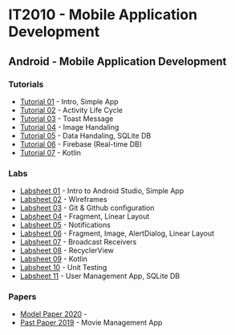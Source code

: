 # IT2010 - Mobile Application Development  

## Android - Mobile Application Development  

### Tutorials  

* [Tutorial 01](https://github.com/paradocx96/IT2010-MAD/tree/main/MAD%20Tutorial1) - Intro, Simple App  
* [Tutorial 02](https://github.com/paradocx96/IT2010-MAD/tree/main/MAD%20Tutorial2) - Activity Life Cycle  
* [Tutorial 03](https://github.com/paradocx96/IT2010-MAD/tree/main/MAD%20Tutorial3) - Toast Message  
* [Tutorial 04](https://github.com/paradocx96/IT2010-MAD/tree/main/MAD%20Tutorial4) - Image Handaling  
* [Tutorial 05](https://github.com/paradocx96/IT2010-MAD/tree/main/MAD%20Tutorial5) - Data Handaling, SQLite DB  
* [Tutorial 06](https://github.com/paradocx96/IT2010-MAD/tree/main/MAD%20Tutorial6) - Firebase (Real-time DB)  
* [Tutorial 07](https://github.com/paradocx96/IT2010-MAD/tree/main/MAD%20Tutorial7) - Kotlin  

### Labs

* [Labsheet 01](https://github.com/paradocx96/IT2010-MAD) - Intro to Android Studio, Simple App  
* [Labsheet 02](https://github.com/paradocx96/IT2010-MAD) - Wireframes  
* [Labsheet 03](https://github.com/paradocx96/IT2010-MAD) - Git & Github configuration  
* [Labsheet 04](https://github.com/paradocx96/IT2010-MAD/tree/main/MAD%20Lab4) - Fragment, Linear Layout  
* [Labsheet 05](https://github.com/paradocx96/IT2010-MAD/tree/main/MAD%20Lab5) - Notifications  
* [Labsheet 06](https://github.com/paradocx96/IT2010-MAD/tree/main/MAD%20Lab6) - Fragment, Image, AlertDialog, Linear Layout  
* [Labsheet 07](https://github.com/paradocx96/IT2010-MAD/tree/main/MAD%20Lab7) - Broadcast Receivers  
* [Labsheet 08](https://github.com/paradocx96/IT2010-MAD/tree/main/MAD%20Lab8) - RecyclerView  
* [Labsheet 09](https://github.com/paradocx96/IT2010-MAD/tree/main/MAD%20Lab9) - Kotlin  
* [Labsheet 10](https://github.com/paradocx96/IT2010-MAD/tree/main/MAD%20Lab10) - Unit Testing  
* [Labsheet 11](https://github.com/paradocx96/IT2010-MAD/tree/main/MAD%20Lab11) - User Management App, SQLite DB  

### Papers

* [Model Paper 2020](https://github.com/paradocx96/IT2010-MAD/tree/main/MAD%20Model%20Paper) -  
* [Past Paper 2019](https://github.com/paradocx96/IT2010-MAD/tree/main/MAD%20Past%20Paper%202019) - Movie Management App  
